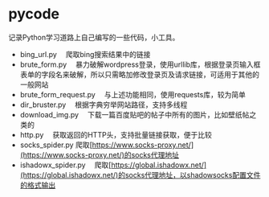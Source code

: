 # pycode

记录Python学习道路上自己编写的一些代码，小工具。

- bing_url.py 　爬取bing搜索结果中的链接
- brute_form.py 　暴力破解wordpress登录，使用urllib库，根据登录页输入框表单的字段名来破解，所以只需略加修改登录页及请求链接，可适用于其他的一般网站
- brute_form_request.py 　与上述功能相同，使用requests库，较为简单
- dir_bruster.py 　根据字典穷举网站路径，支持多线程
- download_img.py 　下载一篇百度贴吧的帖子中所有的图片，比如壁纸帖之类的
- http.py 　获取返回的HTTP头，支持批量链接获取，便于比较
- socks_spider.py   爬取[https://www.socks-proxy.net/](https://www.socks-proxy.net/)的socks代理地址
- ishadowx_spider.py 　爬取[https://global.ishadowx.net/](https://global.ishadowx.net/)的socks代理地址，以shadowsocks配置文件的格式输出